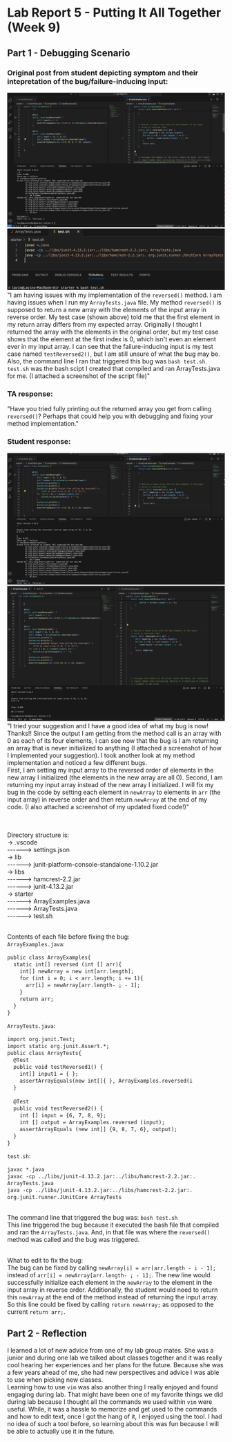 # Lab Report 5 - Putting It All Together (Week 9)

## Part 1 - Debugging Scenario
### Original post from student depicting symptom and their intepretation of the bug/failure-inducing input:
![Image](OrigPost.jpeg)
![Image](CompilingBash.jpeg)
"I am having issues with my implementation of the `reversed()` method. I am having issues when I run my `ArrayTests.java` file. My method `reversed()` is supposed to return a new array with the elements of the input array in reverse order. My test case (shown above) told me that the first element in my return array differs from my expected array. Originally I thought I returned the array with the elements in the original order, but my test case shows that the element at the first index is 0, which isn't even an element ever in my input array. I can see that the failure-inducing input is my test case named `testReversed2()`, but I am still unsure of what the bug may be. Also, the command line I ran that triggered this bug was `bash test.sh`. `test.sh` was the bash scipt I created that compiled and ran ArrayTests.java for me. (I attached a screenshot of the script file)"

### TA response:
"Have you tried fully printing out the returned array you get from calling `reversed()`? Perhaps that could help you with debugging and fixing your method implementation."

### Student response:
![Image](Post2.jpeg)
![Image](FixedStudentCode(LabReport5).png)
"I tried your suggestion and I have a good idea of what my bug is now! Thanks!! Since the output I am getting from the method call is an array with 0 as each of its four elements, I can see now that the bug is I am returning an array that is never initialized to anything (I attached a screenshot of how I implemented your suggestion). 
I took another look at my method implementation and noticed a few different bugs.
<br/>First, I am setting my input array to the reversed order of elements in the new array I initialized (the elements in the new array are all 0). Second, I am returning my input array instead of the new array I initialized. I will fix my bug in the code by setting each element in `newArray` to elements in `arr` (the input array) in reverse order and then return `newArray` at the end of my code. (I also attached a screenshot of my updated fixed code!)" 

<br/>
<br/>Directory structure is:
<br/>-> .vscode
<br/>------> settings.json
<br/>-> lib
<br/>------> junit-platform-console-standalone-1.10.2.jar
<br/>-> libs
<br/>------> hamcrest-2.2.jar
<br/>------> junit-4.13.2.jar
<br/>-> starter
<br/>------> ArrayExamples.java
<br/>------> ArrayTests.java
<br/>------> test.sh

<br/>Contents of each file before fixing the bug:
<br/>`ArrayExamples.java`: 
```
public class ArrayExamples{
  static int[] reversed (int [] arr){
    int[] newArray = new int[arr.length];
    for (int i = 0; i < arr.length; i += 1){
      arr[i] = newArray[arr.length- ¡ - 1];
    }
    return arr;
  }
}
```
`ArrayTests.java`:
```
import org.junit.Test;
import static org.junit.Assert.*;
public class ArrayTests{
  @Test
  public void testReversed1() {
    int[] input1 = { };
    assertArrayEquals(new int[]{ }, ArrayExamples.reversed(i
  }

  @Test
  public void testReversed2() {
    int [] input = {6, 7, 8, 9};
    int [] output = ArrayExamples.reversed (input);
    assertArrayEquals (new int[] {9, 8, 7, 6}, output);
  }
}
```
`test.sh`:
```
javac *.java
javac -cp ../libs/junit-4.13.2.jar:../libs/hamcrest-2.2.jar:. ArrayTests.java
java -cp ../libs/junit-4.13.2.jar:../libs/hamcrest-2.2.jar:. org.junit.runner.JUnitCore ArrayTests
```
<br/>The command line that triggered the bug was: `bash test.sh`
<br/>This line triggered the bug because it executed the bash file that compiled and ran the `ArrayTests.java`. And, in that file was where the `reversed()` method was called and the bug was triggered.

<br/>What to edit to fix the bug:
<br/>The bug can be fixed by calling `newArray[i] = arr[arr.length - i - 1];` instead of `arr[i] = newArray[arr.length- ¡ - 1];`. The new line would successfully initialize each element in the `newArray` to the element in the input array in reverse order. Additionally, the student would need to return this `newArray` at the end of the method instead of returning the input array. So this line could be fixed by calling `return newArray;` as opposed to the current `return arr;`.

## Part 2 - Reflection
I learned a lot of new advice from one of my lab group mates. She was a junior and during one lab we talked about classes together and it was really cool hearing her experiences and her plans for the future. Because she was a few years ahead of me, she had new perspectives and advice I was able to use when picking new classes. 
<br/>Learning how to use `vim` was also another thing I really enjoyed and found engaging during lab. That might have been one of my favorite things we did during lab because I thought all the commands we used within `vim` were useful. While, it was a hassle to memorize and get used to the commands and how to edit text, once I got the hang of it, I enjoyed using the tool. I had no idea of such a tool before, so learning about this was fun because I will be able to actually use it in the future.
